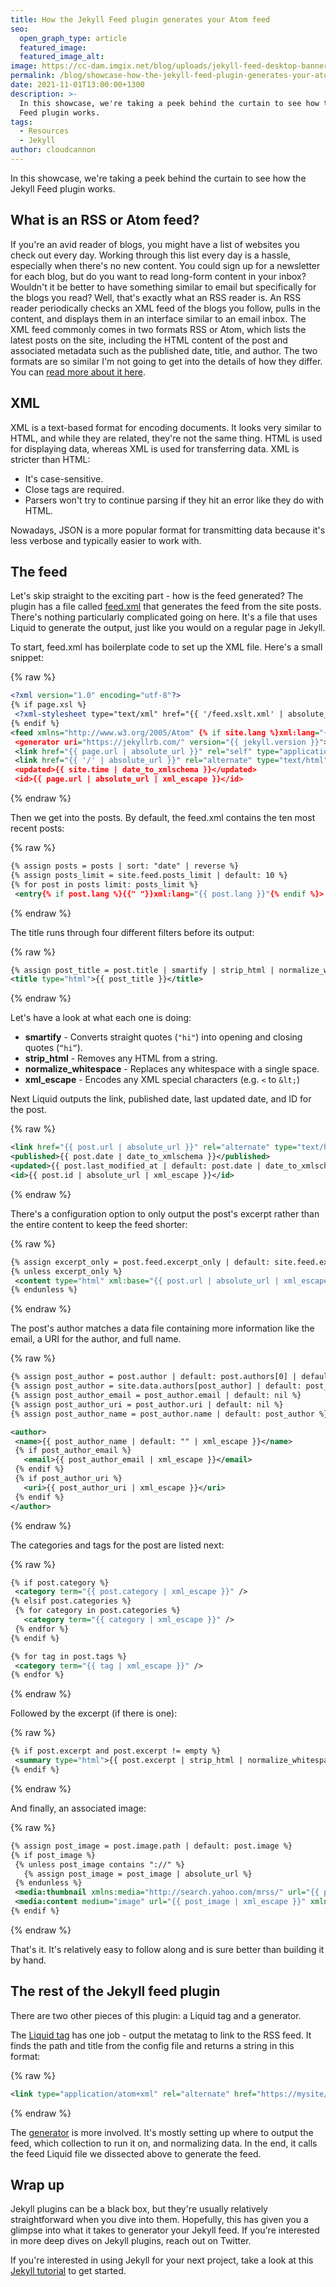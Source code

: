 ```yaml
---
title: How the Jekyll Feed plugin generates your Atom feed
seo:
  open_graph_type: article
  featured_image:
  featured_image_alt:
image: https://cc-dam.imgix.net/blog/uploads/jekyll-feed-desktop-banner.png
permalink: /blog/showcase-how-the-jekyll-feed-plugin-generates-your-atom-feed/
date: 2021-11-01T13:00:00+1300
description: >-
  In this showcase, we're taking a peek behind the curtain to see how the Jekyll
  Feed plugin works.
tags:
  - Resources
  - Jekyll
author: cloudcannon
---
```

In this showcase, we're taking a peek behind the curtain to see how the Jekyll Feed plugin works.

## What is an RSS or Atom feed?

If you're an avid reader of blogs, you might have a list of websites you check out every day. Working through this list every day is a hassle, especially when there's no new content. You could sign up for a newsletter for each blog, but do you want to read long-form content in your inbox? Wouldn't it be better to have something similar to email but specifically for the blogs you read? Well, that's exactly what an RSS reader is. An RSS reader periodically checks an XML feed of the blogs you follow, pulls in the content, and displays them in an interface similar to an email inbox. The XML feed commonly comes in two formats RSS or Atom, which lists the latest posts on the site, including the HTML content of the post and associated metadata such as the published date, title, and author. The two formats are so similar I'm not going to get into the details of how they differ. You can [read more about it here](https://problogger.com/rss-vs-atom-whats-the-big-deal/).

## XML

XML is a text-based format for encoding documents. It looks very similar to HTML, and while they are related, they're not the same thing. HTML is used for displaying data, whereas XML is used for transferring data. XML is stricter than HTML:

* It's case-sensitive.
* Close tags are required.
* Parsers won't try to continue parsing if they hit an error like they do with HTML.

Nowadays, JSON is a more popular format for transmitting data because it's less verbose and typically easier to work with.
## The feed

Let's skip straight to the exciting part - how is the feed generated? The plugin has a file called [feed.xml](https://github.com/jekyll/jekyll-feed/blob/master/lib/jekyll-feed/feed.xml) that generates the feed from the site posts. There's nothing particularly complicated going on here. It's a file that uses Liquid to generate the output, just like you would on a regular page in Jekyll.

To start, feed.xml has boilerplate code to set up the XML file. Here's a small snippet:

{% raw %}
 ```xml
<?xml version="1.0" encoding="utf-8"?>
{% if page.xsl %}
  <?xml-stylesheet type="text/xml" href="{{ '/feed.xslt.xml' | absolute_url }}"?>
{% endif %}
<feed xmlns="http://www.w3.org/2005/Atom" {% if site.lang %}xml:lang="{{ site.lang }}"{% endif %}>
  <generator uri="https://jekyllrb.com/" version="{{ jekyll.version }}">Jekyll</generator>
  <link href="{{ page.url | absolute_url }}" rel="self" type="application/atom+xml" />
  <link href="{{ '/' | absolute_url }}" rel="alternate" type="text/html" {% if site.lang %}hreflang="{{ site.lang }}" {% endif %}/>
  <updated>{{ site.time | date_to_xmlschema }}</updated>
  <id>{{ page.url | absolute_url | xml_escape }}</id>
```
{% endraw %}

Then we get into the posts. By default, the feed.xml contains the ten most recent posts:

{% raw %}
 ```xml
{% assign posts = posts | sort: "date" | reverse %}
{% assign posts_limit = site.feed.posts_limit | default: 10 %}
{% for post in posts limit: posts_limit %}
  <entry{% if post.lang %}{{" "}}xml:lang="{{ post.lang }}"{% endif %}>
```
{% endraw %}

The title runs through four different filters before its output:

{% raw %}
 ```xml
{% assign post_title = post.title | smartify | strip_html | normalize_whitespace | xml_escape %}
<title type="html">{{ post_title }}</title>
```
{% endraw %}

Let's have a look at what each one is doing:

* **smartify** - Converts straight quotes (`"hi"`) into opening and closing quotes (`“hi”`).
* **strip\_html** - Removes any HTML from a string.
* **normalize\_whitespace** - Replaces any whitespace with a single space.
* **xml\_escape** - Encodes any XML special characters (e.g. `<` to `&lt;`)

Next Liquid outputs the link, published date, last updated date, and ID for the post.

{% raw %}
 ```xml
<link href="{{ post.url | absolute_url }}" rel="alternate" type="text/html" title="{{ post_title }}" />
<published>{{ post.date | date_to_xmlschema }}</published>
<updated>{{ post.last_modified_at | default: post.date | date_to_xmlschema }}</updated>
<id>{{ post.id | absolute_url | xml_escape }}</id>
```
{% endraw %}

There's a configuration option to only output the post's excerpt rather than the entire content to keep the feed shorter:

{% raw %}
 ```xml
{% assign excerpt_only = post.feed.excerpt_only | default: site.feed.excerpt_only %}
{% unless excerpt_only %}
  <content type="html" xml:base="{{ post.url | absolute_url | xml_escape }}">{{ post.content | strip | xml_escape }}</content>
{% endunless %}
```
{% endraw %}

The post's author matches a data file containing more information like the email, a URI for the author, and full name.

{% raw %}
 ```xml
{% assign post_author = post.author | default: post.authors[0] | default: site.author %}
{% assign post_author = site.data.authors[post_author] | default: post_author %}
{% assign post_author_email = post_author.email | default: nil %}
{% assign post_author_uri = post_author.uri | default: nil %}
{% assign post_author_name = post_author.name | default: post_author %}

<author>
  <name>{{ post_author_name | default: "" | xml_escape }}</name>
  {% if post_author_email %}
    <email>{{ post_author_email | xml_escape }}</email>
  {% endif %}
  {% if post_author_uri %}
    <uri>{{ post_author_uri | xml_escape }}</uri>
  {% endif %}
</author>
```
{% endraw %}

The categories and tags for the post are listed next:

{% raw %}
 ```xml
{% if post.category %}
  <category term="{{ post.category | xml_escape }}" />
{% elsif post.categories %}
  {% for category in post.categories %}
    <category term="{{ category | xml_escape }}" />
  {% endfor %}
{% endif %}

{% for tag in post.tags %}
  <category term="{{ tag | xml_escape }}" />
{% endfor %}
```
{% endraw %}

Followed by the excerpt (if there is one):

{% raw %}
 ```xml
{% if post.excerpt and post.excerpt != empty %}
  <summary type="html">{{ post.excerpt | strip_html | normalize_whitespace | xml_escape }}</summary>
{% endif %}
```
{% endraw %}

And finally, an associated image:

{% raw %}
 ```xml
{% assign post_image = post.image.path | default: post.image %}
{% if post_image %}
  {% unless post_image contains "://" %}
    {% assign post_image = post_image | absolute_url %}
  {% endunless %}
  <media:thumbnail xmlns:media="http://search.yahoo.com/mrss/" url="{{ post_image | xml_escape }}" />
  <media:content medium="image" url="{{ post_image | xml_escape }}" xmlns:media="http://search.yahoo.com/mrss/" />
{% endif %}
```
{% endraw %}

That's it. It's relatively easy to follow along and is sure better than building it by hand.
## The rest of the Jekyll feed plugin

There are two other pieces of this plugin: a Liquid tag and a generator.

The [Liquid tag](https://github.com/jekyll/jekyll-feed/blob/master/lib/jekyll-feed/meta-tag.rb) has one job - output the metatag to link to the RSS feed. It finds the path and title from the config file and returns a string in this format:

{% raw %}
 ```xml
<link type="application/atom+xml" rel="alternate" href="https://mysite/feed.xml" title="My Site" />
```
{% endraw %}

The [generator](https://github.com/jekyll/jekyll-feed/blob/master/lib/jekyll-feed/generator.rb) is more involved. It's mostly setting up where to output the feed, which collection to run it on, and normalizing data. In the end, it calls the feed Liquid file we dissected above to generate the feed.

## Wrap up

Jekyll plugins can be a black box, but they're usually relatively straightforward when you dive into them. Hopefully, this has given you a glimpse into what it takes to generator your Jekyll feed. If you're interested in more deep dives on Jekyll plugins, reach out on Twitter. 

If you're interested in using Jekyll for your next project, take a look at this [Jekyll tutorial](/tutorials/jekyll-tutorial/) to get started. 

